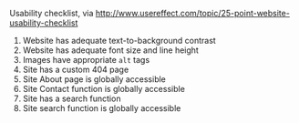 Usability checklist, via http://www.usereffect.com/topic/25-point-website-usability-checklist

1. Website has adequate text-to-background contrast
1. Website has adequate font size and line height
1. Images have appropriate `alt` tags
1. Site has a custom 404 page
1. Site About page is globally accessible
1. Site Contact function is globally accessible
1. Site has a search function
1. Site search function is globally accessible
